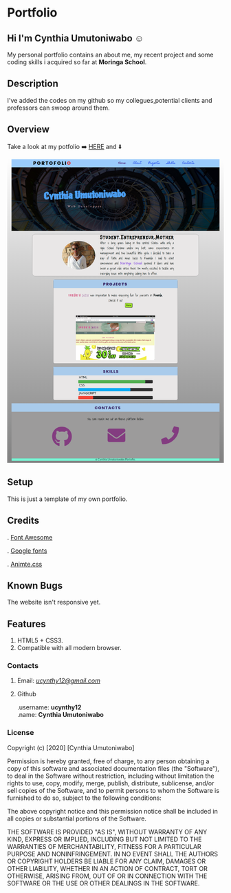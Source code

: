 
# Portfolio

## Hi I'm **Cynthia Umutoniwabo** :relaxed:    

My personal portfolio contains an about me, my recent project and some coding skills i acquired so far at **Moringa School**. 

## Description
  
I've added the codes on my github so my collegues,potential clients and professors can swoop around them.

## Overview

Take a look at my potfolio :arrow_right: [HERE](https://ucynthy12.github.io/my-first-independent-project/)  and :arrow_down:  

  ![Portfolio](./image/project.png)

## Setup
  This is just a template of my own portfolio.
  
## Credits
  . [Font Awesome](https://fontawesome.com/)

  . [Google fonts](https://fonts.google.com/)  

  . [Animte.css](https://animate.style/)

## Known Bugs  

 The website isn't responsive yet.
## Features

1. HTML5 + CSS3.
3. Compatible with all modern browser.

### Contacts 

1. Email: *ucynthy12@gmail.com*
2. Github 


     .username: **ucynthy12**   
     .name: **Cynthia Umutoniwabo**

### License


Copyright (c) [2020] [Cynthia Umutoniwabo]

Permission is hereby granted, free of charge, to any person obtaining a copy
of this software and associated documentation files (the "Software"), to deal
in the Software without restriction, including without limitation the rights
to use, copy, modify, merge, publish, distribute, sublicense, and/or sell
copies of the Software, and to permit persons to whom the Software is
furnished to do so, subject to the following conditions:

The above copyright notice and this permission notice shall be included in all
copies or substantial portions of the Software.

THE SOFTWARE IS PROVIDED "AS IS", WITHOUT WARRANTY OF ANY KIND, EXPRESS OR
IMPLIED, INCLUDING BUT NOT LIMITED TO THE WARRANTIES OF MERCHANTABILITY,
FITNESS FOR A PARTICULAR PURPOSE AND NONINFRINGEMENT. IN NO EVENT SHALL THE
AUTHORS OR COPYRIGHT HOLDERS BE LIABLE FOR ANY CLAIM, DAMAGES OR OTHER
LIABILITY, WHETHER IN AN ACTION OF CONTRACT, TORT OR OTHERWISE, ARISING FROM,
OUT OF OR IN CONNECTION WITH THE SOFTWARE OR THE USE OR OTHER DEALINGS IN THE
SOFTWARE.




